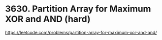# 3630. Partition Array for Maximum XOR and AND (hard)

https://leetcode.com/problems/partition-array-for-maximum-xor-and-and/
